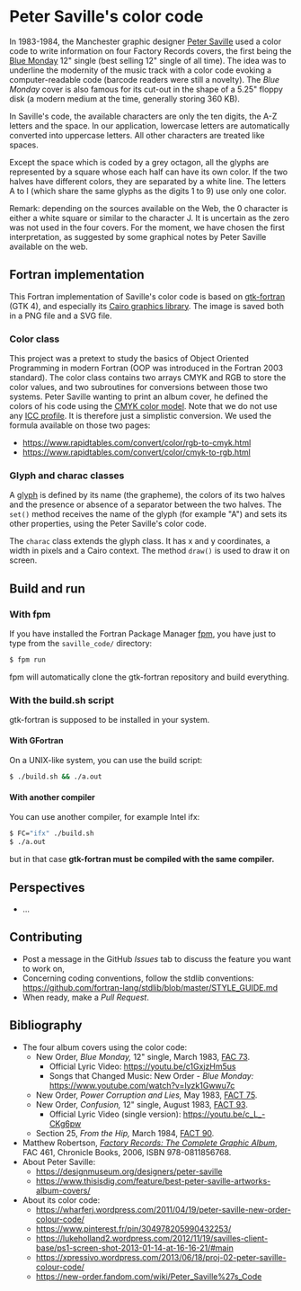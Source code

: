# Peter Saville's color code

In 1983-1984, the Manchester graphic designer [Peter Saville](https://en.wikipedia.org/wiki/Peter_Saville_(graphic_designer)) used a color code to write information on four Factory Records covers, the first being the [Blue Monday](https://www.youtube.com/watch?v=c1GxjzHm5us) 12" single (best selling 12" single of all time). The idea was to underline the modernity of the music track with a color code evoking a computer-readable code (barcode readers were still a novelty). The *Blue Monday* cover is also famous for its cut-out in the shape of a 5.25" floppy disk (a modern medium at the time, generally storing 360 KB).

In Saville's code, the available characters are only the ten digits, the A-Z letters and the space. In our application, lowercase letters are automatically converted into uppercase letters. All other characters are treated like spaces.

Except the space which is coded by a grey octagon, all the glyphs are represented by a square whose each half can have its own color. If the two halves have different colors, they are separated by a white line. The letters A to I (which share the same glyphs as the digits 1 to 9) use only one color.

Remark: depending on the sources available on the Web, the 0 character is either a white square or similar to the character J. It is uncertain as the zero was not used in the four covers. For the moment, we have chosen the first interpretation, as suggested by some graphical notes by Peter Saville available on the web.


## Fortran implementation

This Fortran implementation of Saville's color code is based on [gtk-fortran](https://github.com/vmagnin/gtk-fortran/wiki) (GTK 4), and especially its [Cairo graphics library](https://www.cairographics.org/). The image is saved both in a PNG file and a SVG file.

### Color class

This project was a pretext to study the basics of Object Oriented Programming in modern Fortran (OOP was introduced in the Fortran 2003 standard). The color class contains two arrays CMYK and RGB to store the color values, and two subroutines for conversions between those two systems. Peter Saville wanting to print an album cover, he defined the colors of his code using the [CMYK color model](https://en.wikipedia.org/wiki/CMYK_color_model).
Note that we do not use any [ICC profile](https://en.wikipedia.org/wiki/ICC_profile). It is therefore just a simplistic conversion. We used the formula available on those two pages:

* https://www.rapidtables.com/convert/color/rgb-to-cmyk.html
* https://www.rapidtables.com/convert/color/cmyk-to-rgb.html

### Glyph and charac classes

A [glyph](https://en.wikipedia.org/wiki/Glyph) is defined by its name (the grapheme), the colors of its two halves and the presence or absence of a separator between the two halves. The `set()` method receives the name of the glyph (for example "A") and sets its other properties, using the Peter Saville's color code.
 
The `charac` class extends the glyph class. It has x and y coordinates, a width in pixels and a Cairo context. The method `draw()` is used to draw it on screen.


## Build and run

### With fpm

If you have installed the Fortran Package Manager [fpm](https://fpm.fortran-lang.org/), you have just to type from the `saville_code/` directory:

```bash
$ fpm run
```

fpm will automatically clone the gtk-fortran repository and build everything.

### With the build.sh script

gtk-fortran is supposed to be installed in your system.

#### With GFortran

On a UNIX-like system, you can use the build script:

```bash
$ ./build.sh && ./a.out
```

#### With another compiler

You can use another compiler, for example Intel ifx:

```bash
$ FC="ifx" ./build.sh
$ ./a.out
```
but in that case **gtk-fortran must be compiled with the same compiler.**

## Perspectives

* ...

## Contributing

* Post a message in the GitHub *Issues* tab to discuss the feature you want to work on,
* Concerning coding conventions, follow the stdlib conventions:
https://github.com/fortran-lang/stdlib/blob/master/STYLE_GUIDE.md
* When ready, make a *Pull Request*.


## Bibliography
* The four album covers using the color code:
  - New Order, *Blue Monday,* 12" single, March 1983, [FAC 73](https://factoryrecords.org/cerysmatic/fac73.php).
    - Official Lyric Video: https://youtu.be/c1GxjzHm5us
    - Songs that Changed Music: New Order - *Blue Monday:* https://www.youtube.com/watch?v=Iyzk1Gwwu7c
  - New Order, *Power Corruption and Lies,* May 1983, [FACT 75](https://factoryrecords.org/cerysmatic/fact75.php).
  - New Order, *Confusion,* 12" single, August 1983, [FACT 93](https://factoryrecords.org/cerysmatic/fac93.php).
    - Official Lyric Video (single version): https://youtu.be/c_L_-CKg6pw
  - Section 25, *From the Hip,* March 1984, [FACT 90](https://factoryrecords.org/cerysmatic/fact90c.php).
* Matthew Robertson, [_Factory Records: The Complete Graphic Album_](https://factoryrecords.org/cerysmatic/fac461_factory_records_the_complete_graphic_album.php), FAC 461, Chronicle Books, 2006,  ISBN‎ 978-0811856768.
* About Peter Saville:
  - https://designmuseum.org/designers/peter-saville
  - https://www.thisisdig.com/feature/best-peter-saville-artworks-album-covers/
* About its color code:
  - https://wharferj.wordpress.com/2011/04/19/peter-saville-new-order-colour-code/
  - https://www.pinterest.fr/pin/304978205990432253/
  - https://lukeholland2.wordpress.com/2012/11/19/savilles-client-base/ps1-screen-shot-2013-01-14-at-16-16-21/#main
  - https://xpressivo.wordpress.com/2013/06/18/proj-02-peter-saville-colour-code/
  - https://new-order.fandom.com/wiki/Peter_Saville%27s_Code
